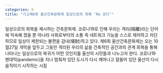 ```yaml
---
categories: h
title: "기고제6회 울산건축문화제 일상으로의 회복 ‘Re 걷다’"
---
```

일상으로의 회복을 제시하는 건축문화제. 코로나19로 인해 우리는 격리(隔離)라는 단어에 익숙해 졌을 뿐 아니라 사회로부터의 소통 즉 네트워크 기능을 스스로 제어하고 차단하므로 일상이 제한되는 불편을 감내(堪耐)하고 있다. 제6회 울산건축문화제는 오는 10월27일 개막을 앞두고 그동안 격리된 우리의 삶을 건축적인 공간과의 관계 회복을 통해 나타나는 일상으로의 복귀가 어떤 것인지를 울산의 시민들과 나누고자 한다. 코로나19 팬데믹(pandemic)을 지나 멈춰져 있던 도시가 다시 깨어나고 잠들어 있던 울산이 다시 움직이기 시작하는 시점